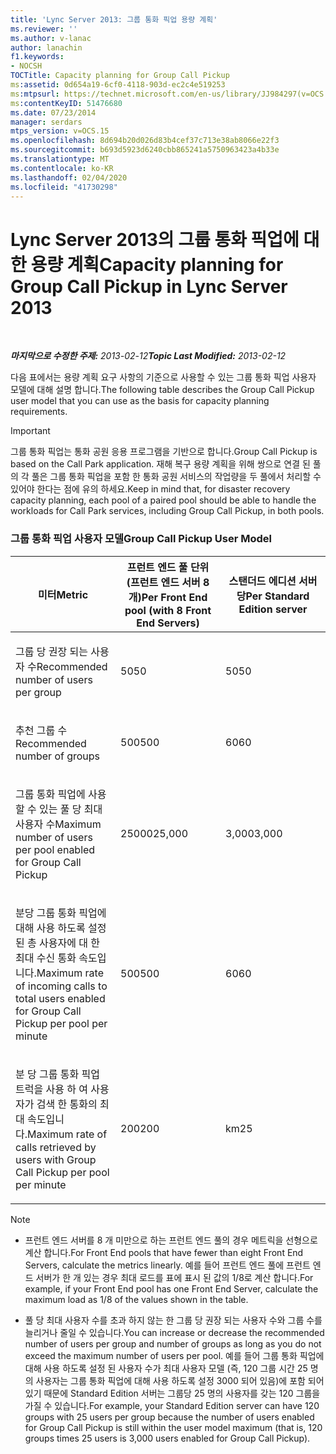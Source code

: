 ```yaml
---
title: 'Lync Server 2013: 그룹 통화 픽업 용량 계획'
ms.reviewer: ''
ms.author: v-lanac
author: lanachin
f1.keywords:
- NOCSH
TOCTitle: Capacity planning for Group Call Pickup
ms:assetid: 0d654a19-6cf0-4118-903d-ec2c4e519253
ms:mtpsurl: https://technet.microsoft.com/en-us/library/JJ984297(v=OCS.15)
ms:contentKeyID: 51476680
ms.date: 07/23/2014
manager: serdars
mtps_version: v=OCS.15
ms.openlocfilehash: 8d694b20d026d83b4cef37c713e38ab8066e22f3
ms.sourcegitcommit: b693d5923d6240cbb865241a5750963423a4b33e
ms.translationtype: MT
ms.contentlocale: ko-KR
ms.lasthandoff: 02/04/2020
ms.locfileid: "41730298"
---
```

<div data-xmlns="http://www.w3.org/1999/xhtml">

<div class="topic" data-xmlns="http://www.w3.org/1999/xhtml" data-msxsl="urn:schemas-microsoft-com:xslt" data-cs="http://msdn.microsoft.com/en-us/">

<div data-asp="http://msdn2.microsoft.com/asp">

# <a name="capacity-planning-for-group-call-pickup-in-lync-server-2013"></a><span data-ttu-id="5efff-102">Lync Server 2013의 그룹 통화 픽업에 대 한 용량 계획</span><span class="sxs-lookup"><span data-stu-id="5efff-102">Capacity planning for Group Call Pickup in Lync Server 2013</span></span>

</div>

<div id="mainSection">

<div id="mainBody">

<span> </span>

<span data-ttu-id="5efff-103">_**마지막으로 수정한 주제:** 2013-02-12_</span><span class="sxs-lookup"><span data-stu-id="5efff-103">_**Topic Last Modified:** 2013-02-12_</span></span>

<div id="sectionSection0" class="section">

<span data-ttu-id="5efff-104">다음 표에서는 용량 계획 요구 사항의 기준으로 사용할 수 있는 그룹 통화 픽업 사용자 모델에 대해 설명 합니다.</span><span class="sxs-lookup"><span data-stu-id="5efff-104">The following table describes the Group Call Pickup user model that you can use as the basis for capacity planning requirements.</span></span>

<div>


> [!IMPORTANT]  
> <span data-ttu-id="5efff-105">그룹 통화 픽업는 통화 공원 응용 프로그램을 기반으로 합니다.</span><span class="sxs-lookup"><span data-stu-id="5efff-105">Group Call Pickup is based on the Call Park application.</span></span> <span data-ttu-id="5efff-106">재해 복구 용량 계획을 위해 쌍으로 연결 된 풀의 각 풀은 그룹 통화 픽업을 포함 한 통화 공원 서비스의 작업량을 두 풀에서 처리할 수 있어야 한다는 점에 유의 하세요.</span><span class="sxs-lookup"><span data-stu-id="5efff-106">Keep in mind that, for disaster recovery capacity planning, each pool of a paired pool should be able to handle the workloads for Call Park services, including Group Call Pickup, in both pools.</span></span>



</div>

### <a name="group-call-pickup-user-model"></a><span data-ttu-id="5efff-107">그룹 통화 픽업 사용자 모델</span><span class="sxs-lookup"><span data-stu-id="5efff-107">Group Call Pickup User Model</span></span>

<table>
<colgroup>
<col style="width: 33%" />
<col style="width: 33%" />
<col style="width: 33%" />
</colgroup>
<thead>
<tr class="header">
<th><span data-ttu-id="5efff-108">미터</span><span class="sxs-lookup"><span data-stu-id="5efff-108">Metric</span></span></th>
<th><span data-ttu-id="5efff-109">프런트 엔드 풀 단위 (프런트 엔드 서버 8 개)</span><span class="sxs-lookup"><span data-stu-id="5efff-109">Per Front End pool (with 8 Front End Servers)</span></span></th>
<th><span data-ttu-id="5efff-110">스탠더드 에디션 서버 당</span><span class="sxs-lookup"><span data-stu-id="5efff-110">Per Standard Edition server</span></span></th>
</tr>
</thead>
<tbody>
<tr class="odd">
<td><p><span data-ttu-id="5efff-111">그룹 당 권장 되는 사용자 수</span><span class="sxs-lookup"><span data-stu-id="5efff-111">Recommended number of users per group</span></span></p></td>
<td><p><span data-ttu-id="5efff-112">50</span><span class="sxs-lookup"><span data-stu-id="5efff-112">50</span></span></p></td>
<td><p><span data-ttu-id="5efff-113">50</span><span class="sxs-lookup"><span data-stu-id="5efff-113">50</span></span></p></td>
</tr>
<tr class="even">
<td><p><span data-ttu-id="5efff-114">추천 그룹 수</span><span class="sxs-lookup"><span data-stu-id="5efff-114">Recommended number of groups</span></span></p></td>
<td><p><span data-ttu-id="5efff-115">500</span><span class="sxs-lookup"><span data-stu-id="5efff-115">500</span></span></p></td>
<td><p><span data-ttu-id="5efff-116">60</span><span class="sxs-lookup"><span data-stu-id="5efff-116">60</span></span></p></td>
</tr>
<tr class="odd">
<td><p><span data-ttu-id="5efff-117">그룹 통화 픽업에 사용할 수 있는 풀 당 최대 사용자 수</span><span class="sxs-lookup"><span data-stu-id="5efff-117">Maximum number of users per pool enabled for Group Call Pickup</span></span></p></td>
<td><p><span data-ttu-id="5efff-118">25000</span><span class="sxs-lookup"><span data-stu-id="5efff-118">25,000</span></span></p></td>
<td><p><span data-ttu-id="5efff-119">3,000</span><span class="sxs-lookup"><span data-stu-id="5efff-119">3,000</span></span></p></td>
</tr>
<tr class="even">
<td><p><span data-ttu-id="5efff-120">분당 그룹 통화 픽업에 대해 사용 하도록 설정 된 총 사용자에 대 한 최대 수신 통화 속도입니다.</span><span class="sxs-lookup"><span data-stu-id="5efff-120">Maximum rate of incoming calls to total users enabled for Group Call Pickup per pool per minute</span></span></p></td>
<td><p><span data-ttu-id="5efff-121">500</span><span class="sxs-lookup"><span data-stu-id="5efff-121">500</span></span></p></td>
<td><p><span data-ttu-id="5efff-122">60</span><span class="sxs-lookup"><span data-stu-id="5efff-122">60</span></span></p></td>
</tr>
<tr class="odd">
<td><p><span data-ttu-id="5efff-123">분 당 그룹 통화 픽업 트럭을 사용 하 여 사용자가 검색 한 통화의 최대 속도입니다.</span><span class="sxs-lookup"><span data-stu-id="5efff-123">Maximum rate of calls retrieved by users with Group Call Pickup per pool per minute</span></span></p></td>
<td><p><span data-ttu-id="5efff-124">200</span><span class="sxs-lookup"><span data-stu-id="5efff-124">200</span></span></p></td>
<td><p><span data-ttu-id="5efff-125">km</span><span class="sxs-lookup"><span data-stu-id="5efff-125">25</span></span></p></td>
</tr>
</tbody>
</table>


<div>


> [!NOTE]  
> <UL>
> <LI>
> <P><span data-ttu-id="5efff-126">프런트 엔드 서버를 8 개 미만으로 하는 프런트 엔드 풀의 경우 메트릭을 선형으로 계산 합니다.</span><span class="sxs-lookup"><span data-stu-id="5efff-126">For Front End pools that have fewer than eight Front End Servers, calculate the metrics linearly.</span></span> <span data-ttu-id="5efff-127">예를 들어 프런트 엔드 풀에 프런트 엔드 서버가 한 개 있는 경우 최대 로드를 표에 표시 된 값의 1/8로 계산 합니다.</span><span class="sxs-lookup"><span data-stu-id="5efff-127">For example, if your Front End pool has one Front End Server, calculate the maximum load as 1/8 of the values shown in the table.</span></span></P>
> <LI>
> <P><span data-ttu-id="5efff-128">풀 당 최대 사용자 수를 초과 하지 않는 한 그룹 당 권장 되는 사용자 수와 그룹 수를 늘리거나 줄일 수 있습니다.</span><span class="sxs-lookup"><span data-stu-id="5efff-128">You can increase or decrease the recommended number of users per group and number of groups as long as you do not exceed the maximum number of users per pool.</span></span> <span data-ttu-id="5efff-129">예를 들어 그룹 통화 픽업에 대해 사용 하도록 설정 된 사용자 수가 최대 사용자 모델 (즉, 120 그룹 시간 25 명의 사용자는 그룹 통화 픽업에 대해 사용 하도록 설정 3000 되어 있음)에 포함 되어 있기 때문에 Standard Edition 서버는 그룹당 25 명의 사용자를 갖는 120 그룹을 가질 수 있습니다.</span><span class="sxs-lookup"><span data-stu-id="5efff-129">For example, your Standard Edition server can have 120 groups with 25 users per group because the number of users enabled for Group Call Pickup is still within the user model maximum (that is, 120 groups times 25 users is 3,000 users enabled for Group Call Pickup).</span></span></P></LI></UL>



</div>

</div>

</div>

<span> </span>

</div>

</div>

</div>

